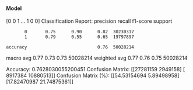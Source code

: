 #### Model
[0 0 1 ... 1 0 0]
Classification Report:
              precision    recall  f1-score   support

           0       0.75      0.90      0.82  30230317
           1       0.79      0.55      0.65  19797897

    accuracy                           0.76  50028214
   macro avg       0.77      0.73      0.73  50028214
weighted avg       0.77      0.76      0.75  50028214

Accuracy: 0.7628030055200451
Confusion Matrix:
[[27281159  2949158]
 [ 8917384 10880513]]
Confusion Matrix (%):
[[54.53154694  5.89498958]
 [17.82470987 21.74875361]]
